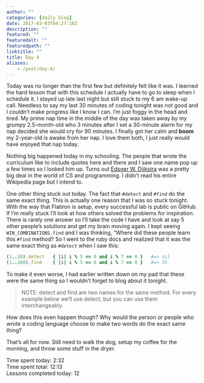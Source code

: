 ```yaml
---
author: ""
categories: [daily blog]
date: 2017-03-03T04:27:10Z
description: ""
featured: ""
featuredalt: ""
featuredpath: ""
linktitle: ""
title: Day 4
aliases:
    - /post/day-4/
---
```




Today was no longer than the first few but definitely felt like it was. I learned the hard lesson that with this schedule I actually have to go to sleep when I schedule it. I stayed up late last night but still stuck to my 6 am wake-up call. Needless to say my last 30 minutes of coding tonight was not good and I couldn’t make progress like I know I can. I’m just foggy in the head and tired. My prime nap time in the middle of the day was taken away by my grumpy 2.5-month-old who 3 minutes after I set a 30-minute alarm for my nap decided she would cry for 90 minutes. I finally got her calm and **boom** my 2-year-old is awake from her nap. I love them both, I just really would have enjoyed that nap today.

Nothing big happened today in my schooling. The people that wrote the curriculum like to include quotes here and there and I saw one name pop up a few times so I looked him up. Turns out [Edsger W. Dijkstra][1] was a pretty big deal in the world of CS and programming. I didn’t read his entire Wikipedia page but I intend to.

One other thing stuck out today. The fact that `#detect` and `#find` do the same exact thing. This is actually one reason that I was so stuck tonight. With the way that Flatiron is setup, every successful lab is public on GitHub. If I’m really stuck I’ll look at how others solved the problems for inspiration. There is rarely one answer so I’ll take the code I have and look at say 5 other people’s solutions and get my brain moving again. I kept seeing `WIN_COMBINATIONS.find` and I was thinking, “Where did these people learn this `#find` method? So I went to the ruby docs and realized that it was the same exact thing as `#detect` when I saw this:
```ruby
(1..10).detect   { |i| i % 5 == 0 and i % 7 == 0 }   #=> nil
(1..100).find    { |i| i % 5 == 0 and i % 7 == 0 }   #=> 35
```
To make it even worse, I had earlier written down on my pad that these were the same thing so I wouldn’t forget to blog about it tonight.

> NOTE: detect and find are two names for the same method. For every example below we’ll use detect, but you can use them interchangeably.

How does this even happen though? Why would the person or people who wrote a coding language choose to make two words do the exact same thing?

That’s all for now. Still need to walk the dog, setup my coffee for the morning, and throw some stuff in the dryer.

Time spent today: 2:32  
Time spent total: 12:13  
Lessons completed today: 12


  [1]: https://en.wikipedia.org/wiki/Edsger_W._Dijkstra
